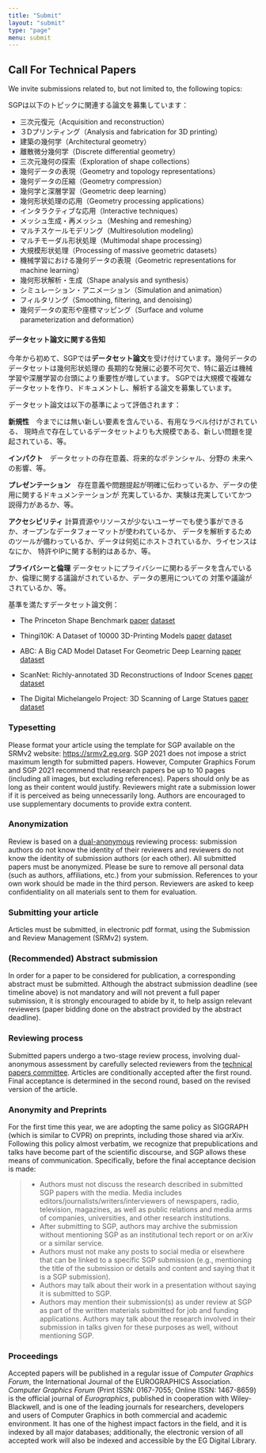 ```yaml
---
title: "Submit"
layout: "submit"
type: "page"
menu: submit
---
```


## Call For Technical Papers

We invite submissions related to, but not limited to, the following topics:

SGPは以下のトピックに関連する論文を募集しています：

-  三次元復元（Acquisition and reconstruction）
-  ３Dプリンティング（Analysis and fabrication for 3D printing）
-  建築の幾何学（Architectural geometry）
-  離散微分幾何学（Discrete differential geometry）
-  三次元幾何の探索（Exploration of shape collections）
-  幾何データの表現（Geometry and topology representations）
-  幾何データの圧縮（Geometry compression）
-  幾何学と深層学習（Geometric deep learning）
-  幾何形状処理の応用（Geometry processing applications）
-  インタラクティブな応用（Interactive techniques）
-  メッシュ生成・再メッシュ（Meshing and remeshing）
-  マルチスケールモデリング（Multiresolution modeling）
-  マルチモーダル形状処理（Multimodal shape processing）
-  大規模形状処理（Processing of massive geometric datasets）
-  機械学習における幾何データの表現（Geometric representations for machine learning）
-  幾何形状解析・生成（Shape analysis and synthesis）
-  シミュレーション・アニメーション（Simulation and animation）
-  フィルタリング（Smoothing, filtering, and denoising）
-  幾何データの変形や座標マッピング（Surface and volume parameterization and deformation）

#### データセット論文に関する告知

今年から初めて、SGPでは**データセット論文**を受け付けています。幾何データのデータセットは幾何形状処理の
長期的な発展に必要不可欠で、特に最近は機械学習や深層学習の台頭により重要性が増しています。
SGPでは大規模で複雑なデータセットを作り、ドキュメントし、解析する論文を募集しています。

データセット論文は以下の基準によって評価されます：

**新規性**　今までには無い新しい要素を含んでいる、有用なラベル付けがされている、
現時点で存在しているデータセットよりも大規模である、新しい問題を提起されている、等。

**インパクト**　データセットの存在意義、将来的なポテンシャル、分野の
未来への影響、等。

**プレゼンテーション**　存在意義や問題提起が明確に伝わっているか、データの使用に関するドキュメンテーションが
充実しているか、実験は充実していてかつ説得力があるか、等。

**アクセシビリティ**
計算資源やリソースが少ないユーザーでも使う事ができるか、オープンなデータフォーマットが使われているか、
データを解析するためのツールが備わっているか、データは何処にホストされているか、ライセンスはなにか、
特許やIPに関する制約はあるか、等。

**プライバシーと倫理**
データセットにプライバシーに関わるデータを含んでいるか、倫理に関する議論がされているか、データの悪用についての
対策や議論がされているか、等。

基準を満たすデータセット論文例：

- The Princeton Shape Benchmark [paper](https://shape.cs.princeton.edu/benchmark/benchmark.pdf) [dataset](https://shape.cs.princeton.edu/benchmark/)

- Thingi10K: A Dataset of 10000 3D-Printing Models [paper](https://ten-thousand-models.appspot.com/) [dataset](https://ten-thousand-models.appspot.com/)

- ABC: A Big CAD Model Dataset For Geometric Deep Learning [paper](https://cs.nyu.edu/~zhongshi/publication/abc-dataset/) [dataset](https://archive.nyu.edu/handle/2451/43778)

- ScanNet: Richly-annotated 3D Reconstructions of Indoor Scenes [paper](https://arxiv.org/abs/1702.04405) [dataset](http://www.scan-net.org/)

- The Digital Michelangelo Project: 3D Scanning of Large Statues [paper](http://graphics.stanford.edu/papers/dmich-sig00/) [dataset](https://accademia.stanford.edu/data/mich/)


### Typesetting

Please format your article using the template for SGP available on the SRMv2 website: https://srmv2.eg.org. SGP 2021 does not impose a strict maximum length for submitted papers. However, Computer Graphics Forum and SGP 2021 recommend that research papers be up to 10 pages (including all images, but excluding references). Papers should only be as long as their content would justify. Reviewers might rate a submission lower if it is perceived as being unnecessarily long. Authors are encouraged to use supplementary documents to provide extra content.

### Anonymization

Review is based on a [dual-anonymous](https://www.acm.org/diversity-inclusion/words-matter) reviewing process: submission authors do not know the identity of their reviewers and reviewers do not know the identity of submission authors (or each other).  All submitted papers must be anonymized. Please be sure to remove all personal data (such as authors, affiliations, etc.) from your submission.  References to your own work should be made in the third person. Reviewers are asked to keep confidentiality on all materials sent to them for evaluation.

### Submitting your article

Articles must be submitted, in electronic pdf format, using the Submission and Review Management (SRMv2) system.

### (Recommended) Abstract submission

In order for a paper to be considered for publication, a corresponding abstract must be submitted. Although the abstract submission deadline (see timeline above) is not mandatory and will not prevent a full paper submission, it is strongly encouraged to abide by it, to help assign relevant reviewers (paper bidding done on the abstract provided by the abstract deadline).

### Reviewing process

Submitted papers undergo a two-stage review process, involving dual-anonymous assessment by carefully selected reviewers from the [technical papers committee](/organization/#technical-papers-committee). Articles are conditionally accepted after the first round. Final acceptance is determined in the second round, based on the revised version of the article.

### Anonymity and Preprints 

For the first time this year, we are adopting the same policy as SIGGRAPH (which is similar to CVPR) on preprints, including those shared via arXiv.  Following this policy almost verbatim, we recognize that prepublications and talks have become part of the scientific discourse, and SGP allows these means of communication. Specifically, before the final acceptance decision is made:

> - Authors must not discuss the research described in submitted SGP papers with the media. Media includes editors/journalists/writers/interviewers of newspapers, radio, television, magazines, as well as public relations and media arms of companies, universities, and other research institutions.
> - After submitting to SGP, authors may archive the submission without mentioning SGP as an institutional tech report or on arXiv or a similar service.
> - Authors must not make any posts to social media or elsewhere that can be linked to a specific SGP submission (e.g., mentioning the title of the submission or details and content and saying that it is a SGP submission).
> - Authors may talk about their work in a presentation without saying it is submitted to SGP.
> - Authors may mention their submission(s) as under review at SGP as part of the written materials submitted for job and funding applications. Authors may talk about the research involved in their submission in talks given for these purposes as well, without mentioning SGP.

### Proceedings

Accepted papers will be published in a regular issue of _Computer Graphics
Forum_, the International Journal of the EUROGRAPHICS Association. _Computer
Graphics Forum_ (Print ISSN: 0167-7055; Online ISSN: 1467-8659) is the official
journal of _Eurographics_, published in cooperation with Wiley-Blackwell, and is
one of the leading journals for researchers, developers and users of Computer
Graphics in both commercial and academic environment. It has one of the highest
impact factors in the field, and it is indexed by all major databases;
additionally, the electronic version of all accepted work will also be indexed
and accessible by the EG Digital Library.
